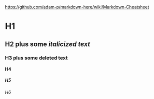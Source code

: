 https://github.com/adam-p/markdown-here/wiki/Markdown-Cheatsheet
# H1
## H2 plus some *italicized text*
### H3 plus some ~~deleted text~~
#### H4
##### H5
###### H6
